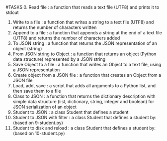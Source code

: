 #TASKS
0. Read file : a function that reads a text file (UTF8) and prints it to stdout
1. Write to a file :  a function that writes a string to a text file (UTF8) and returns the number of characters written
2. Append to a file : a function that appends a string at the end of a text file (UTF8) and returns the number of characters added
3. To JSON string :  a function that returns the JSON representation of an object (string)
4. From JSON string to Object : a function that returns an object (Python data structure) represented by a JSON string
5. Save Object to a file : a function that writes an Object to a text file, using a JSON representation
6. Create object from a JSON file : a function that creates an Object from a JSON file
7. Load, add, save : a script that adds all arguments to a Python list, and then save them to a file
8. Class to JSON : a function that returns the dictionary description with simple data structure (list, dictionary, string, integer and boolean) for JSON serialization of an object
9. Student to JSON : a class Student that defines a student
10. Student to JSON with filter :  a class Student that defines a student by: (based on 9-student.py)
11. Student to disk and reload : a class Student that defines a student by: (based on 10-student.py)

